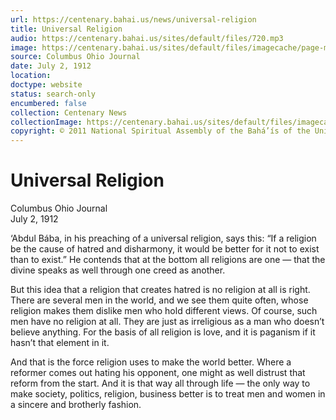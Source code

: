 ```yaml
---
url: https://centenary.bahai.us/news/universal-religion
title: Universal Religion
audio: https://centenary.bahai.us/sites/default/files/720.mp3
image: https://centenary.bahai.us/sites/default/files/imagecache/page-main-image/images/press_clippings/07-02-1912%2CColumbus%20Ohio%20Journal%2CUniversal%20Religion.png
source: Columbus Ohio Journal
date: July 2, 1912
location: 
doctype: website
status: search-only
encumbered: false
collection: Centenary News
collectionImage: https://centenary.bahai.us/sites/default/files/imagecache/theme-image/main_image/abdulbaha-overview-small_0.jpg
copyright: © 2011 National Spiritual Assembly of the Bahá’ís of the United States
---
```



# Universal Religion

Columbus Ohio Journal  
July 2, 1912  
  



‘Abdul Bába, in his preaching of a universal religion, says this: “If a religion be the cause of hatred and disharmony, it would be better for it not to exist than to exist.” He contends that at the bottom all religions are one — that the divine speaks as well through one creed as another.

But this idea that a religion that creates hatred is no religion at all is right. There are several men in the world, and we see them quite often, whose religion makes them dislike men who hold different views. Of course, such men have no religion at all. They are just as irreligious as a man who doesn’t believe anything. For the basis of all religion is love, and it is paganism if it hasn’t that element in it.

And that is the force religion uses to make the world better. Where a reformer comes out hating his opponent, one might as well distrust that reform from the start. And it is that way all through life — the only way to make society, politics, religion, business better is to treat men and women in a sincere and brotherly fashion.